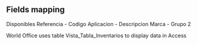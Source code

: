 ## Fields mapping  
Disponibles
Referencia - Codigo
Aplicacion - Descripcion
Marca - Grupo 2

World Office uses table
Vista_Tabla_Inventarios to display data in Access